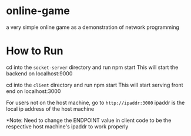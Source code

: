 # online-game
a very simple online game as a demonstration of network programming

# How to Run
cd into the `socket-server` directory and run npm start
This will start the backend on localhost:9000

cd into the `client` directory and run npm start
This will start serving front end on localhost:3000

For users not on the host machine, go to `http://ipaddr:3000`
ipaddr is the local ip address of the host machine

*Note: Need to change the ENDPOINT value in client code to be the respective host machine's ipaddr to work properly
